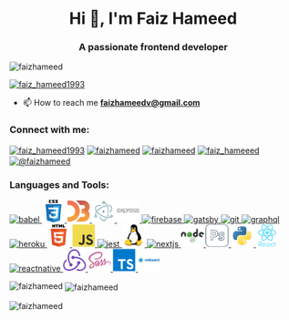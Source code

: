 <h1 align="center">Hi 👋, I'm Faiz Hameed</h1>
<h3 align="center">A passionate frontend developer</h3>

<p align="left"> <img src="https://komarev.com/ghpvc/?username=faizhameed&label=Profile%20views&color=0e75b6&style=flat" alt="faizhameed" /> </p>

<p align="left"> <a href="https://twitter.com/faiz_hameed1993" target="blank"><img src="https://img.shields.io/twitter/follow/faiz_hameed1993?logo=twitter&style=for-the-badge" alt="faiz_hameed1993" /></a> </p>

- 📫 How to reach me **faizhameedv@gmail.com**

<h3 align="left">Connect with me:</h3>
<p align="left">
<a href="https://twitter.com/faiz_hameed1993" target="blank"><img align="center" src="https://cdn.jsdelivr.net/npm/simple-icons@3.0.1/icons/twitter.svg" alt="faiz_hameed1993" height="30" width="40" /></a>
<a href="https://linkedin.com/in/faizhameed" target="blank"><img align="center" src="https://cdn.jsdelivr.net/npm/simple-icons@3.0.1/icons/linkedin.svg" alt="faizhameed" height="30" width="40" /></a>
<a href="https://fb.com/faizhameed" target="blank"><img align="center" src="https://cdn.jsdelivr.net/npm/simple-icons@3.0.1/icons/facebook.svg" alt="faizhameed" height="30" width="40" /></a>
<a href="https://instagram.com/faiz_hameeed" target="blank"><img align="center" src="https://cdn.jsdelivr.net/npm/simple-icons@3.0.1/icons/instagram.svg" alt="faiz_hameeed" height="30" width="40" /></a>
<a href="https://medium.com/@faizhameed" target="blank"><img align="center" src="https://cdn.jsdelivr.net/npm/simple-icons@3.0.1/icons/medium.svg" alt="@faizhameed" height="30" width="40" /></a>
</p>

<h3 align="left">Languages and Tools:</h3>
<p align="left"> <a href="https://babeljs.io/" target="_blank"> <img src="https://www.vectorlogo.zone/logos/babeljs/babeljs-icon.svg" alt="babel" width="40" height="40"/> </a> <a href="https://www.w3schools.com/css/" target="_blank"> <img src="https://raw.githubusercontent.com/devicons/devicon/master/icons/css3/css3-original-wordmark.svg" alt="css3" width="40" height="40"/> </a> <a href="https://d3js.org/" target="_blank"> <img src="https://raw.githubusercontent.com/devicons/devicon/master/icons/d3js/d3js-original.svg" alt="d3js" width="40" height="40"/> </a> <a href="https://www.electronjs.org" target="_blank"> <img src="https://raw.githubusercontent.com/devicons/devicon/master/icons/electron/electron-original.svg" alt="electron" width="40" height="40"/> </a> <a href="https://expressjs.com" target="_blank"> <img src="https://raw.githubusercontent.com/devicons/devicon/master/icons/express/express-original-wordmark.svg" alt="express" width="40" height="40"/> </a> <a href="https://firebase.google.com/" target="_blank"> <img src="https://www.vectorlogo.zone/logos/firebase/firebase-icon.svg" alt="firebase" width="40" height="40"/> </a> <a href="https://www.gatsbyjs.com/" target="_blank"> <img src="https://www.vectorlogo.zone/logos/gatsbyjs/gatsbyjs-icon.svg" alt="gatsby" width="40" height="40"/> </a> <a href="https://git-scm.com/" target="_blank"> <img src="https://www.vectorlogo.zone/logos/git-scm/git-scm-icon.svg" alt="git" width="40" height="40"/> </a> <a href="https://graphql.org" target="_blank"> <img src="https://www.vectorlogo.zone/logos/graphql/graphql-icon.svg" alt="graphql" width="40" height="40"/> </a> <a href="https://heroku.com" target="_blank"> <img src="https://www.vectorlogo.zone/logos/heroku/heroku-icon.svg" alt="heroku" width="40" height="40"/> </a> <a href="https://www.w3.org/html/" target="_blank"> <img src="https://raw.githubusercontent.com/devicons/devicon/master/icons/html5/html5-original-wordmark.svg" alt="html5" width="40" height="40"/> </a> <a href="https://developer.mozilla.org/en-US/docs/Web/JavaScript" target="_blank"> <img src="https://raw.githubusercontent.com/devicons/devicon/master/icons/javascript/javascript-original.svg" alt="javascript" width="40" height="40"/> </a> <a href="https://jestjs.io" target="_blank"> <img src="https://www.vectorlogo.zone/logos/jestjsio/jestjsio-icon.svg" alt="jest" width="40" height="40"/> </a> <a href="https://www.linux.org/" target="_blank"> <img src="https://raw.githubusercontent.com/devicons/devicon/master/icons/linux/linux-original.svg" alt="linux" width="40" height="40"/> </a> <a href="https://nextjs.org/" target="_blank"> <img src="https://cdn.worldvectorlogo.com/logos/nextjs-3.svg" alt="nextjs" width="40" height="40"/> </a> <a href="https://nodejs.org" target="_blank"> <img src="https://raw.githubusercontent.com/devicons/devicon/master/icons/nodejs/nodejs-original-wordmark.svg" alt="nodejs" width="40" height="40"/> </a> <a href="https://www.photoshop.com/en" target="_blank"> <img src="https://raw.githubusercontent.com/devicons/devicon/master/icons/photoshop/photoshop-line.svg" alt="photoshop" width="40" height="40"/> </a> <a href="https://www.python.org" target="_blank"> <img src="https://raw.githubusercontent.com/devicons/devicon/master/icons/python/python-original.svg" alt="python" width="40" height="40"/> </a> <a href="https://reactjs.org/" target="_blank"> <img src="https://raw.githubusercontent.com/devicons/devicon/master/icons/react/react-original-wordmark.svg" alt="react" width="40" height="40"/> </a> <a href="https://reactnative.dev/" target="_blank"> <img src="https://reactnative.dev/img/header_logo.svg" alt="reactnative" width="40" height="40"/> </a> <a href="https://redux.js.org" target="_blank"> <img src="https://raw.githubusercontent.com/devicons/devicon/master/icons/redux/redux-original.svg" alt="redux" width="40" height="40"/> </a> <a href="https://sass-lang.com" target="_blank"> <img src="https://raw.githubusercontent.com/devicons/devicon/master/icons/sass/sass-original.svg" alt="sass" width="40" height="40"/> </a> <a href="https://www.typescriptlang.org/" target="_blank"> <img src="https://raw.githubusercontent.com/devicons/devicon/master/icons/typescript/typescript-original.svg" alt="typescript" width="40" height="40"/> </a> <a href="https://webpack.js.org" target="_blank"> <img src="https://raw.githubusercontent.com/devicons/devicon/d00d0969292a6569d45b06d3f350f463a0107b0d/icons/webpack/webpack-original-wordmark.svg" alt="webpack" width="40" height="40"/> </a> </p>

<p><img align="left" src="https://github-readme-stats.vercel.app/api/top-langs?username=faizhameed&show_icons=true&locale=en&layout=compact" alt="faizhameed" /></p>

<p>&nbsp;<img align="center" src="https://github-readme-stats.vercel.app/api?username=faizhameed&show_icons=true&locale=en" alt="faizhameed" /></p>

<p><img align="center" src="https://github-readme-streak-stats.herokuapp.com/?user=faizhameed&" alt="faizhameed" /></p>
